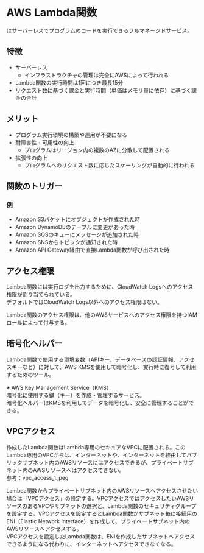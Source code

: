 # AWS Lambda関数
はサーバーレスでプログラムのコードを実行できるフルマネージドサービス。

## 特徴
* サーバーレス
  * インフラストラクチャの管理は完全にAWSによって行われる
* Lambda関数の実行時間は1回につき最長15分
* リクエスト数に基づく課金と実行時間（単価はメモリ量に依存）に基づく課金の合計

## メリット
* プログラム実行環境の構築や運用が不要になる
* 耐障害性・可用性の向上
  * プログラムはリージョン内の複数のAZに分散して配置される
* 拡張性の向上
  * プログラムへのリクエスト数に応じたスケーリングが自動的に行われる

## 関数のトリガー
### 例
* Amazon S3バケットにオブジェクトが作成された時
* Amazon DynamoDBのテーブルに変更があった時
* Amazon SQSのキューにメッセージが追加された時
* Amazon SNSからトピックが通知された時
* Amazon API Gateway経由で直接Lambda関数が呼び出された時

## アクセス権限
Lambda関数には実行ログを出力するために、CloudWatch Logsへのアクセス権限が割り当てられている。  
デフォルトではCloudWatch Logs以外へのアクセス権限はない。

Lambda関数のアクセス権限は、他のAWSサービスへのアクセス権限を持つIAMロールによって付与する。


## 暗号化ヘルパー
Lambda関数で使用する環境変数（APIキー、データベースの認証情報、アクセスキーなど）に対して、AWS KMSを使用して暗号化し、実行時に復号して利用するためのツール。

※ AWS Key Management Service（KMS）  
暗号化に使用する鍵（キー）を作成・管理するサービス。  
暗号化ヘルパーはKMSを利用してデータを暗号化し、安全に管理することができる。


## VPCアクセス
作成したLambda関数はLambda専用のセキュアなVPCに配置される。このLambda専用のVPCからは、インターネットや、インターネットを経由してパブリックサブネット内のAWSリソースにはアクセスできるが、プライベートサブネット内のAWSリソースへはアクセスできない。  
参考：vpc_access_1.jpeg

Lambda関数からプライベートサブネット内のAWSリソースへアクセスさせたい場合は「VPCアクセス」の設定する。VPCアクセスではアクセスしたいAWSリソースのあるVPCやサブネットの選択と、Lambda関数のセキュリティグループを設定する。VPCアクセスを設定するとLambda関数がサブネット毎に接続用のENI（Elastic Network Interface）を作成して、プライベートサブネット内のAWSリソースへアクセスする。  
VPCアクセスを設定したLambda関数は、ENIを作成したサブネットへアクセスできるようになる代わりに、インターネットへアクセスできなくなる。  
